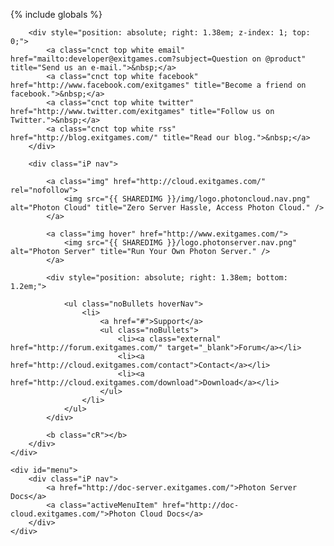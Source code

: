 {% include globals %}
<nav role="navigation">
    <div id="sites">
                
        <div style="position: absolute; right: 1.38em; z-index: 1; top: 0;">
            <a class="cnct top white email" href="mailto:developer@exitgames.com?subject=Question on @product" title="Send us an e-mail.">&nbsp;</a>
            <a class="cnct top white facebook" href="http://www.facebook.com/exitgames" title="Become a friend on facebook.">&nbsp;</a>
            <a class="cnct top white twitter" href="http://www.twitter.com/exitgames" title="Follow us on Twitter.">&nbsp;</a>
            <a class="cnct top white rss" href="http://blog.exitgames.com/" title="Read our blog.">&nbsp;</a>
        </div>
        
        <div class="iP nav">
                
            <a class="img" href="http://cloud.exitgames.com/" rel="nofollow">
                <img src="{{ SHAREDIMG }}/img/logo.photoncloud.nav.png" alt="Photon Cloud" title="Zero Server Hassle, Access Photon Cloud." />
            </a>
                
            <a class="img hover" href="http://www.exitgames.com/">
                <img src="{{ SHAREDIMG }}/logo.photonserver.nav.png" alt="Photon Server" title="Run Your Own Photon Server." />
            </a>
                
            <div style="position: absolute; right: 1.38em; bottom: 1.2em;">
                    
                <ul class="noBullets hoverNav">
                    <li>
                        <a href="#">Support</a>
                        <ul class="noBullets">
                            <li><a class="external" href="http://forum.exitgames.com/" target="_blank">Forum</a></li>
                            <li><a href="http://cloud.exitgames.com/contact">Contact</a></li>
                            <li><a href="http://cloud.exitgames.com/download">Download</a></li>
                        </ul>
                    </li>
                </ul>
            </div>
                
            <b class="cR"></b>
        </div>
    </div>
        
    <div id="menu">
        <div class="iP nav">
            <a href="http://doc-server.exitgames.com/">Photon Server Docs</a>
            <a class="activeMenuItem" href="http://doc-cloud.exitgames.com/">Photon Cloud Docs</a>
        </div>
    </div>
</nav>